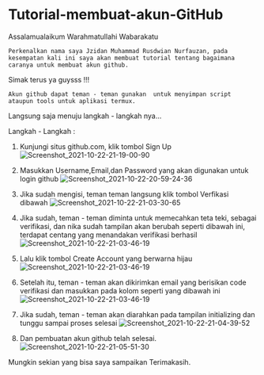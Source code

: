 # Tutorial-membuat-akun-GitHub
 Assalamualaikum Warahmatullahi Wabarakatu

    Perkenalkan nama saya Jzidan Muhammad Rusdwian Nurfauzan, pada kesempatan kali ini saya akan membuat tutorial tentang bagaimana caranya untuk membuat akun github.

Simak terus ya guysss !!!

    Akun github dapat teman - teman gunakan  untuk menyimpan script ataupun tools untuk aplikasi termux.

Langsung saja menuju langkah - langkah nya...

Langkah - Langkah :

1. Kunjungi situs github.com, klik tombol Sign Up
![Screenshot_2021-10-22-21-19-00-90](https://user-images.githubusercontent.com/92990909/138548919-5a1e332a-be7d-4b53-bd34-7da40c154776.jpg)

2. Masukkan Username,Email,dan Password yang akan digunakan untuk login github
![Screenshot_2021-10-22-20-59-24-36](https://user-images.githubusercontent.com/92990909/138549244-f72141cd-e44d-4db1-8602-20d7a583e260.jpg)

3. Jika sudah mengisi, teman teman langsung klik tombol Verfikasi dibawah
![Screenshot_2021-10-22-21-03-30-65](https://user-images.githubusercontent.com/92990909/138549334-0e96f670-de4c-4d2a-85d8-22ea98957781.jpg)

4. Jika sudah, teman - teman diminta untuk memecahkan teta teki, sebagai verifikasi, dan nika sudah tampilan akan berubah seperti dibawah ini, terdapat centang yang menandakan verifikasi berhasil
![Screenshot_2021-10-22-21-03-46-19](https://user-images.githubusercontent.com/92990909/138549340-f349889f-f355-4dd9-8fb4-59cdcdc7aef8.jpg)

5. Lalu klik tombol Create Account yang berwarna hijau
![Screenshot_2021-10-22-21-03-46-19](https://user-images.githubusercontent.com/92990909/138549368-fb63cd69-4d3f-473f-b223-7bdc5654a491.jpg)

6. Setelah itu, teman - teman akan dikirimkan email yang berisikan code verifikasi dan masukkan pada kolom seperti yang dibawah ini
![Screenshot_2021-10-22-21-03-46-19](https://user-images.githubusercontent.com/92990909/138549375-094a851f-da2b-4fa9-a192-df2a4788cf1b.jpg)

7. Jika sudah, teman - teman akan diarahkan pada tampilan initializing dan tunggu sampai proses selesai
![Screenshot_2021-10-22-21-04-39-52](https://user-images.githubusercontent.com/92990909/138549386-4e7a1ae0-957a-4401-ac69-76a9006abc62.jpg)

8. Dan pembuatan akun github telah selesai.
![Screenshot_2021-10-22-21-05-51-30](https://user-images.githubusercontent.com/92990909/138549390-ebb5739b-0e57-44e3-bd05-1bcb358464e9.jpg)

Mungkin sekian yang bisa saya sampaikan
Terimakasih.



















